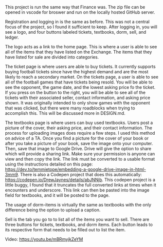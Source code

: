 This project is run the same way that Finance was. The zip file can be opened in vscode for broswer and run on the locally hosted GitHub server.

Registration and logging in is the same as before. This was not a central focus of the project, so I found it sufficient to keep. After logging in, you will see a logo, and four buttons labeled tickets, textbooks, dorm, sell, and ledger.

The logo acts as a link to the home page. This is where a user is able to see all of the items that they have listed on the Exchange. The items that they have listed for sale are divided into categories.

The ticket page is where users are able to buy tickets. It currently supports buying football tickets since have the highest demand and are the most likely to reach a secondary market. On the tickets page, a user is able to see all of the football games that have tickets being resold. You will be able to see the opponent, the game date, and the lowest asking price fo the ticket. If you press on the button to the right, you will be able to see all of the tickets with their associated seller, contact information, and asking price shown. It was originally intended to only show games with the opponent that was clicked, but there were many roadblocks when trying to accomplish this. This will be discussed more in DESIGN.md.

The textbooks page is where users can buy used textbooks. Users post a picture of the cover, their asking price, and their contact information. The process for uploading images does require a few steps. I used this method on advice of a TA. Once you find a picture for the cover of your book or after you take a picture of your book, save the image onto your computer. Then, save that image to Google Drive. Drive will give the option to share which will provide a sharing link. Make sure your permission is anyone can view and then copy the link. The link must be converted to a usable format using the instructions detailed on this page: https://dev.to/temmietope/embedding-a-google-drive-image-in-html-3mm9. There is also a Codepen project that does this automatically: https://codepen.io/DrewJaynes/details/abJNNjb. This codepen project is a little buggy, I found that it truncates the full converted links at times when it encounters and underscore. This link can then be pasted into the image field for textbooks, and it will be posted to the page.

The usage of dorm-items is virtually the same as textbooks with the only difference being the option to upload a caption.

Sell is the tab you go to to list all of the items you want to sell. There are three buttons for tickets, textbooks, and dorm items. Each button leads to its respective form that needs to be filled out to list the item.

Video: https://youtu.be/mBRmyjkZeYM